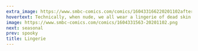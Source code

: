 ```yaml
---
extra_image: https://www.smbc-comics.com/comics/160433166220201102after.png
hovertext: Technically, when nude, we all wear a lingerie of dead skin.
image: https://www.smbc-comics.com/comics/1604331563-20201102.png
next: seasonal
prev: spooky
title: Lingerie
---
```

